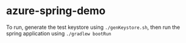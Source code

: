# azure-spring-demo
To run, generate the test keystore using `./genKeystore.sh`, then run the spring application using `./gradlew bootRun`
